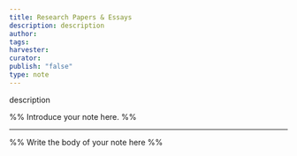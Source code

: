 ```yaml
---
title: Research Papers & Essays
description: description
author: 
tags: 
harvester: 
curator: 
publish: "false"
type: note
---
```


description

%% Introduce your note here. %%

---

%% Write the body of your note here %%
